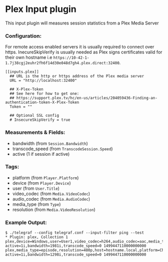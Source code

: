 # Plex Input plugin

This input plugin will measures session statistics from a Plex Media Server

### Configuration:

For remote access enabled servers it is usually required to connect over https.
InecureSkipVerify is usually needed as Plex signs certificates valid for their own hostname i.e `https://10-42-1-1.7j38cgj2euhr2fh6f14d30e048d7gh4.plex.direct:32400`.

```
[[inputs.plex]]
  ## URL is the http or https address of the Plex media server
  URL = "http://localhost:32400"

  ## X-Plex-Token
  ## See here for how to get one:
  ## https://support.plex.tv/hc/en-us/articles/204059436-Finding-an-authentication-token-X-Plex-Token
  Token = ""

  ## Optional SSL config
  # InsecureSkipVerify = true
```

### Measurements & Fields:

- bandwidth (from `Session.Bandwidth`)
- transcode_speed (from `TranscodeSession.Speed`)
- active (1 if session if active)

### Tags:

- platform (from `Player.Platform`)
- device  (from `Player.Device`)
- user (from `User.Title`)
- video_codec (from `Media.VideoCodec`)
- audio_codec (from `Media.AudioCodec`)
- media_type (from `Type`)
- resolution (from `Media.VideoResolution`)

### Example Output:

```
$ ./telegraf --config telegraf.conf --input-filter ping --test
* Plugin: plex, Collection 1
plex,device=Windows,user=User1,video_codec=h264,audio_codec=aac,media_type=episode,resolution=480p,host=hostname.local,platform=Chrome active=1i,bandwidth=1981i,transcode_speed=0 1499447110000000000
plex,media_type=episode,resolution=480p,host=hostname.local,platform=Chromecast,device=Chromecast,user=User2,video_codec=h264,audio_codec=aac active=1i,bandwidth=1298i,transcode_speed=0 1499447110000000000
```